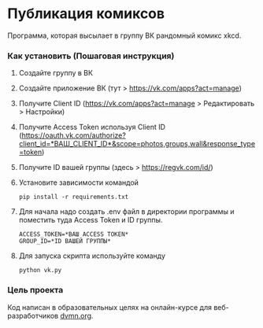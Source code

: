 # Публикация комиксов

Программа, которая высылает в группу ВК рандомный комикс xkcd.

### Как установить (Пошаговая инструкция)

1. Создайте группу в ВК
2. Создайте приложение ВК (тут > https://vk.com/apps?act=manage)
3. Получите Client ID (https://vk.com/apps?act=manage > Редактировать > Настройки)
4. Получите Access Token используя Client ID (https://oauth.vk.com/authorize?client_id=*ВАШ_CLIENT_ID*&scope=photos,groups,wall&response_type=token)
5. Получите ID вашей группы (здесь > https://regvk.com/id/)
6. Установите зависимости командой
   ```
   pip install -r requirements.txt
   ```
7. Для начала надо создать .env файл в директории программы и поместить туда Access Token и ID группы.

    ```
    ACCESS_TOKEN=*ВАШ ACCESS TOKEN*
    GROUP_ID=*ID ВАШЕЙ ГРУППЫ*
    ```

8. Для запуска скрипта используйте команду 
   ```
   python vk.py
   ```
### Цель проекта

Код написан в образовательных целях на онлайн-курсе для веб-разработчиков [dvmn.org](https://dvmn.org/).